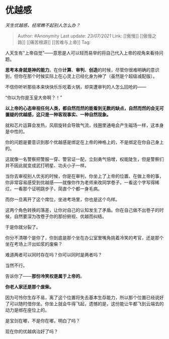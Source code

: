 # 优越感
*天生优越感，经常瞧不起别人怎么办？*

> Author: #Anonymity
> Last update: *23/07/2021*
> Link: [[傲慢]] [[傲慢之路]]  [[痛苦根源]] [[苦难与上帝]]
> Tag:

人天生有“上帝自觉”——意思是人可以轻而易举的将自己代入上帝的视角来看待问题。

**思考本身就是神的能力**。在你**计算**、**审判**、**创造**的时候，尽管你很难明确的意识到，但你在那个时候实际上在心灵上已经化身为神了（虽然是个超级减配版）。

不信你听听那些本来快快乐乐吃着火锅，却突遭审判的人怎么回呛的——

“你以为你是玉皇大帝啊？！”

**以上帝的心态审视任何人类，都自然而然的能看到无数的缺点，自然而然的会无可置疑的优越感，这只是一种客观事实、一种自然现象。**

就和芯片运算会发热，风扇旋转会导致气流，线圈里通电会产生磁场一样，这本身是中性的。

你的问题是要意识到那个优越感是绑定在上帝的神格上的，不是绑定在你自己身上的。

这就像一名警察把警服一穿、警官证一配，立刻勇气倍增，权能陡生，但是警察们并不因此就变成武打明星、功夫小子一样。

当你去审视别人优劣的时候，你是在审判，你坐上了上帝的位置、在做上帝的事，你非常容易感受到优越感——就像你作为老师来改同学卷子，一看这个字写得稀烂，一看那个证明跳步子，简直个个都一身毛病。

而你一旦离开了这个席位，坐进考场里，你也是这个鸟样。

这两个角色转换的落差，让你对自己的认知发生了矛盾。你在自己做不出卷子的时候，自然要深为改卷子你的那份俯视、优越而纠结。

于是你就分裂了。

你分不清哪个是你了，你到底是那个坐在办公室里嘴角挑着冷笑的考官，还是那个坐在考场上汗出如浆的废柴？

难道两者可以同时存在吗？你可以同时是两者吗？

当然不行。

告诉你了——**那份冷笑权是属于上帝的**。

**你老人家还是那个废柴。**

因为可怜你生存不易，离了这个位置将失去基本生存能力，所以那个位置已经说好了可以随时借你坐。你坐上就会牛得飞起，遗憾的是，这份能让牛都飞到云端去的动力是绑在座位上的。

是宝剑在嘟，不是你在嘟，明白了吗？

现在你的优越病治好了吗？

